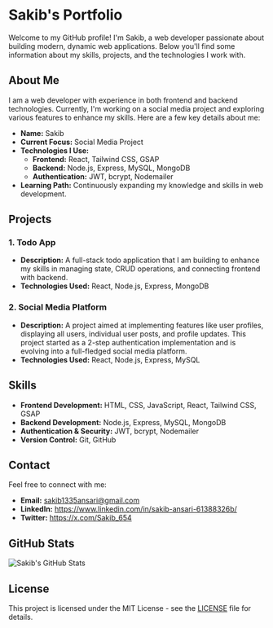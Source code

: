 # Sakib's Portfolio

Welcome to my GitHub profile! I'm Sakib, a web developer passionate about building modern, dynamic web applications. Below you'll find some information about my skills, projects, and the technologies I work with.

## About Me

I am a web developer with experience in both frontend and backend technologies. Currently, I'm working on a social media project and exploring various features to enhance my skills. Here are a few key details about me:

- **Name:** Sakib
- **Current Focus:** Social Media Project
- **Technologies I Use:**
  - **Frontend:** React, Tailwind CSS, GSAP
  - **Backend:** Node.js, Express, MySQL, MongoDB
  - **Authentication:** JWT, bcrypt, Nodemailer
- **Learning Path:** Continuously expanding my knowledge and skills in web development.

## Projects

### 1. Todo App
- **Description:** A full-stack todo application that I am building to enhance my skills in managing state, CRUD operations, and connecting frontend with backend.
- **Technologies Used:** React, Node.js, Express, MongoDB

### 2. Social Media Platform
- **Description:** A project aimed at implementing features like user profiles, displaying all users, individual user posts, and profile updates. This project started as a 2-step authentication implementation and is evolving into a full-fledged social media platform.
- **Technologies Used:** React, Node.js, Express, MySQL

## Skills

- **Frontend Development:** HTML, CSS, JavaScript, React, Tailwind CSS, GSAP
- **Backend Development:** Node.js, Express, MySQL, MongoDB
- **Authentication & Security:** JWT, bcrypt, Nodemailer
- **Version Control:** Git, GitHub

## Contact

Feel free to connect with me:

- **Email:** sakib1335ansari@gmail.com
- **LinkedIn:** https://www.linkedin.com/in/sakib-ansari-61388326b/
- **Twitter:** https://x.com/Sakib_654

## GitHub Stats

![Sakib's GitHub Stats](https://github-readme-stats.vercel.app/api?username=your-github-username&show_icons=true&hide_title=true&count_private=true&hide=prs&hide_border=true&theme=radical)

## License

This project is licensed under the MIT License - see the [LICENSE](LICENSE) file for details.


